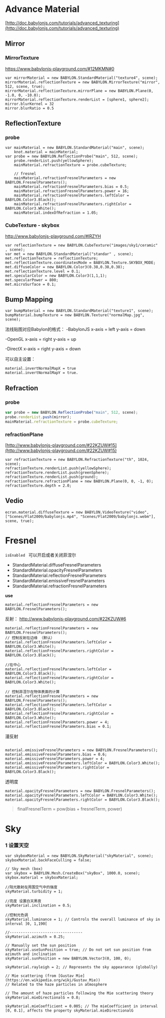 
# Advance Material
[http://doc.babylonjs.com/tutorials/advanced_texturing](http://doc.babylonjs.com/tutorials/advanced_texturing)
## Mirror
### MirrorTexture
https://www.babylonjs-playground.com/#12MKMN#0
```JS
var mirrorMaterial = new BABYLON.StandardMaterial("texture4", scene);
mirrorMaterial.reflectionTexture = new BABYLON.MirrorTexture("mirror", 512, scene, true);
mirrorMaterial.reflectionTexture.mirrorPlane = new BABYLON.Plane(0, -1.0, 0, -10.0);
mirrorMaterial.reflectionTexture.renderList = [sphere1, sphere2];
mirror.blurKernel = 32
mirror.blurRatio = 0.5
```

## ReflectionTexture
### probe
```JS
var mainMaterial = new BABYLON.StandardMaterial("main", scene);
    knot.material = mainMaterial;
var probe = new BABYLON.ReflectionProbe("main", 512, scene);
    probe.renderList.push(yellowSphere);
    mainMaterial.refractionTexture = probe.cubeTexture;
    
    // fresnel
	mainMaterial.refractionFresnelParameters = new BABYLON.FresnelParameters();
    mainMaterial.refractionFresnelParameters.bias = 0.5;
	mainMaterial.refractionFresnelParameters.power = 16;
	mainMaterial.refractionFresnelParameters.leftColor = BABYLON.Color3.Black();
	mainMaterial.refractionFresnelParameters.rightColor = BABYLON.Color3.White();
	mainMaterial.indexOfRefraction = 1.05;
```
### CubeTexture - skybox
http://www.babylonjs-playground.com/#IRZYH
```JS
var reflectionTexture = new BABYLON.CubeTexture("images/sky1/ceramic" , scene);
var met = new BABYLON.StandardMaterial("standar" , scene);
met.reflectionTexture = reflectionTexture;
met.reflectionTexture.coordinatesMode = BABYLON.Texture.SKYBOX_MODE;
met.diffuseColor = new BABYLON.Color3(0.38,0.38,0.38);
met.reflectionTexture.level = 0.1;
met.specularColor = new BABYLON.Color3(1,1,1);
met.specularPower = 800;
met.microSurface = 0.1;
```

## Bump Mapping
```JS
var bumpMaterial = new BABYLON.StandardMaterial("texture1", scene);
bumpMaterial.bumpTexture = new BABYLON.Texture("normalMap.jpg", scene);
```
法线贴图对应Babylon的格式：
-BabylonJS x-axis = left y-axis = down

-OpenGL x-axis = right y-axis = up

-DirectX x-axis = right y-axis = down

可以自主设置：
```JS
material.invertNormalMapX = true
material.invertNormalMapY = true.
```

## Refraction

### probe
```js
var probe = new BABYLON.ReflectionProbe("main", 512, scene);
probe.renderList.push(mirror);
mainMaterial.refractionTexture = probe.cubeTexture;
```
### refractionPlane 
[http://www.babylonjs-playground.com/#22KZUW#15](http://www.babylonjs-playground.com/#22KZUW#15)
```JS
var refractionTexture = new BABYLON.RefractionTexture("th", 1024, scene);
refractionTexture.renderList.push(yellowSphere);
refractionTexture.renderList.push(greenSphere);
refractionTexture.renderList.push(ground);
refractionTexture.refractionPlane = new BABYLON.Plane(0, 0, -1, 0);
refractionTexture.depth = 2.0;
```


## Vedio
```JS
ecran.material.diffuseTexture = new BABYLON.VideoTexture("video",
["Scenes/Flat2009/babylonjs.mp4", "Scenes/Flat2009/babylonjs.webm"], scene, true);
```

# Fresnel 
`isEnabled ` 可以开启或者关闭菲涅尔

- StandardMaterial.diffuseFresnelParameters
- StandardMaterial.opacityFresnelParameters
- StandardMaterial.reflectionFresnelParameters
- StandardMaterial.emissiveFresnelParameters
- StandardMaterial.refractionFresnelParameters

**use**
```JS
material.reflectionFresnelParameters = new BABYLON.FresnelParameters();
```

反射：
http://www.babylonjs-playground.com/#22KZUW#6
```JS
material.reflectionFresnelParameters = new BABYLON.FresnelParameters();
// 控制反射在边缘 （默认）
material.reflectionFresnelParameters.leftColor = BABYLON.Color3.White();
material.reflectionFresnelParameters.rightColor = BABYLON.Color3.Black();

//在中心
material.reflectionFresnelParameters.leftColor = BABYLON.Color3.Black();
material.reflectionFresnelParameters.rightColor = BABYLON.Color3.White();

// 控制菲涅尔在物体表面的计算
material.reflectionFresnelParameters = new BABYLON.FresnelParameters();
material.reflectionFresnelParameters.leftColor = BABYLON.Color3.Black();
material.reflectionFresnelParameters.rightColor = BABYLON.Color3.White();
material.reflectionFresnelParameters.power = 4;
material.reflectionFresnelParameters.bias = 0.1;
```
 
漫反射
```JS

material.emissiveFresnelParameters = new BABYLON.FresnelParameters();
material.emissiveFresnelParameters.bias = 0.6;
material.emissiveFresnelParameters.power = 4;
material.emissiveFresnelParameters.leftColor = BABYLON.Color3.White();
material.emissiveFresnelParameters.rightColor = BABYLON.Color3.Black();

```
透明度
```JS
material.opacityFresnelParameters = new BABYLON.FresnelParameters();
material.opacityFresnelParameters.leftColor = BABYLON.Color3.White();
material.opacityFresnelParameters.rightColor = BABYLON.Color3.Black();
```

> finalFresnelTerm = pow(bias + fresnelTerm, power)

# Sky
### 1 设置天空
```JS
var skyboxMaterial = new BABYLON.SkyMaterial("skyMaterial", scene);
skyboxMaterial.backFaceCulling = false;

// Sky mesh (box)
var skybox = BABYLON.Mesh.CreateBox("skyBox", 1000.0, scene);
skybox.material = skyboxMaterial;

//阳光散射在周围空气中的强度
skyMaterial.turbidity = 1;

//亮度 设置白天黑夜
skyMaterial.inclination = 0.5;

//控制光色调
skyMaterial.luminance = 1; // Controls the overall luminance of sky in interval ]0, 1,190[

//---------------------------------
skyMaterial.azimuth = 0.25;

// Manually set the sun position
skyMaterial.useSunPosition = true; // Do not set sun position from azimuth and inclination
skyMaterial.sunPosition = new BABYLON.Vector3(0, 100, 0);

skyMaterial.rayleigh = 2; // Represents the sky appearance (globally)

// Mie scattering (from [Gustav Mie](https://en.wikipedia.org/wiki/Gustav_Mie))
// Related to the haze particles in atmosphere

// The amount of haze particles following the Mie scattering theory
skyMaterial.mieDirectionalG = 0.8;

skyMaterial.mieCoefficient = 0.005; // The mieCoefficient in interval [0, 0.1], affects the property skyMaterial.mieDirectionalG
```